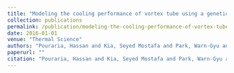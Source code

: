 ```yaml
---
title: "Modeling the cooling performance of vortex tube using a genetic algorithm-based artificial neural network"
collection: publications
permalink: /publication/modeling-the-cooling-performance-of-vortex-tube-using-a-genetic-algorithm-based-artificial-neural-network
date: 2016-01-01
venue: "Thermal Science"
authors: "Pouraria, Hassan and Kia, Seyed Mostafa and Park, Warn-Gyu and Mehdizadeh, Bahman"
paperurl: ""
citation: "Pouraria, Hassan and Kia, Seyed Mostafa and Park, Warn-Gyu and Mehdizadeh, Bahman (2016). Modeling the cooling performance of vortex tube using a genetic algorithm-based artificial neural network. Thermal Science."
---
```

